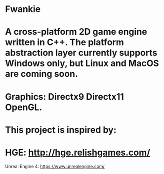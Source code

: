 Fwankie
=======
A cross-platform 2D game engine written in C++.
The platform abstraction layer currently supports
Windows only, but Linux and MacOS are coming soon.
=======
Graphics: Directx9 Directx11 OpenGL.
=======
This project is inspired by:
=======
HGE:
http://hge.relishgames.com/
=======
Unreal Engine 4:
https://www.unrealengine.com/